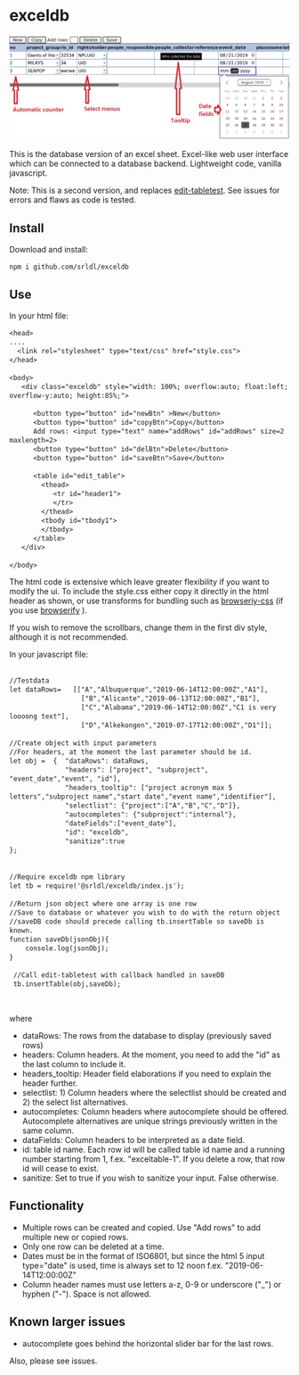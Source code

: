 # exceldb  

![alt text](https://github.com/srldl/exceldb/blob/master/img/exceldb.jpg)

This is the database version of an excel sheet. Excel-like web user interface which can be connected to a database backend. Lightweight code, vanilla javascript. 

Note: This is a second version, and replaces [edit-tabletest]( https://github.com/srldl/edit-tabletest). 
See issues for errors and flaws as code is tested.
  


## Install

Download and install:

```
npm i github.com/srldl/exceldb
```

## Use


In your html file:
  
  ```
  <head>
  ....
	<link rel="stylesheet" type="text/css" href="style.css">
  </head>
  
  <body>
     <div class="exceldb" style="width: 100%; overflow:auto; float:left; overflow-y:auto; height:85%;">
      
        <button type="button" id="newBtn" >New</button>
        <button type="button" id="copyBtn">Copy</button>
        Add rows: <input type="text" name="addRows" id="addRows" size=2 maxlength=2>
        <button type="button" id="delBtn">Delete</button>
        <button type="button" id="saveBtn">Save</button>

        <table id="edit_table">
          <thead>
             <tr id="header1">
             </tr>
          </thead>
          <tbody id="tbody1">
          </tbody>
        </table>
     </div>

  </body>
  
  ```
The html code is extensive which leave greater flexibility if you want to modify the ui. To include the style.css either copy it directly in the html header as shown, or use transforms for bundling such as [browseriy-css](https://www.npmjs.com/package/browserify-css) (if you use [browserify](http://browserify.org/) ).

If you wish to remove the scrollbars, change them in the first div style, although it is not recommended.

In your javascript file:

```

//Testdata
let dataRows=   [["A","Albuquerque","2019-06-14T12:00:00Z","A1"],
                  ["B","Alicante","2019-06-13T12:00:00Z","B1"],
                  ["C","Alabama","2019-06-14T12:00:00Z","C1 is very loooong text"],
                  ["D","Alkekongen","2019-07-17T12:00:00Z","D1"]];

//Create object with input parameters
//For headers, at the moment the last parameter should be id.
let obj =  {  "dataRows": dataRows,
              "headers": ["project", "subproject", "event_date","event", "id"],
              "headers_tooltip": ["project acronym max 5 letters","subproject name","start date","event name","identifier"],
              "selectlist": {"project":["A","B","C","D"]},
              "autocompletes": {"subproject":"internal"},
              "dateFields":["event_date"],
              "id": "exceldb",
              "sanitize":true
};


//Require exceldb npm library
let tb = require('@srldl/exceldb/index.js');
 
//Return json object where one array is one row
//Save to database or whatever you wish to do with the return object
//saveDB code should precede calling tb.insertTable so saveDb is known.
function saveDb(jsonObj){
    console.log(jsonObj);
}
  
 //Call edit-tabletest with callback handled in saveDB
 tb.insertTable(obj,saveDb);

  
```
  where
- dataRows: The rows from the database to display (previously saved rows)
- headers: Column headers. At the moment, you need to add the "id" as the last column to include it.
- headers_tooltip: Header field elaborations if you need to explain the header further.
- selectlist: 1) Column headers where the selectlist should be created and 2) the select list alternatives.
- autocompletes: Column headers where autocomplete should be offered. Autocomplete alternatives are unique strings previously written in the same column.
- dataFields: Column headers to be interpreted as a date field.
- id: table id name. Each row id will be called table id name and a running number starting from 1, f.ex. "exceltable-1". If you delete a row, that row id will cease to exist.
- sanitize: Set to true if you wish to sanitize your input. False otherwise.

## Functionality
- Multiple rows can be created and copied. Use "Add rows" to add multiple new or copied rows.
- Only one row can be deleted at a time.
- Dates must be in the format of ISO6801, but since the html 5 input type="date" is used, time is always set to 12 noon f.ex.   "2019-06-14T12:00:00Z"
- Column header names must use letters a-z, 0-9 or underscore ("_") or hyphen ("-"). Space is not allowed.
  
  
 ## Known larger issues
 - autocomplete goes behind the horizontal slider bar for the last rows.
 
 Also, please see issues.
 
  
 








